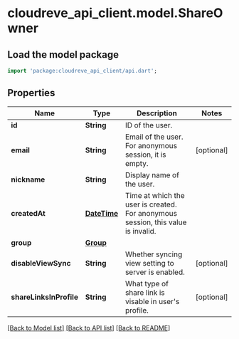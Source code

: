 # cloudreve_api_client.model.ShareOwner

## Load the model package
```dart
import 'package:cloudreve_api_client/api.dart';
```

## Properties
Name | Type | Description | Notes
------------ | ------------- | ------------- | -------------
**id** | **String** | ID of the user. | 
**email** | **String** | Email of the user. For anonymous session, it is empty. | [optional] 
**nickname** | **String** | Display name of the user. | 
**createdAt** | [**DateTime**](DateTime.md) | Time at which the user is created. For anonymous session, this value is invalid. | 
**group** | [**Group**](Group.md) |  | 
**disableViewSync** | **String** | Whether syncing view setting to server is enabled. | [optional] 
**shareLinksInProfile** | **String** | What type of share link is visable in user's profile. | [optional] 

[[Back to Model list]](../README.md#documentation-for-models) [[Back to API list]](../README.md#documentation-for-api-endpoints) [[Back to README]](../README.md)


